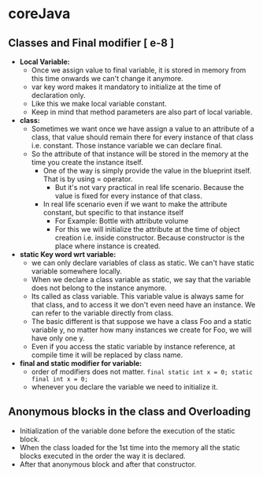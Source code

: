 # coreJava

## Classes and Final modifier [ e-8 ]
* **Local Variable:**
  * Once we assign value to final variable, it is stored in memory from this time onwards we can't change it anymore.
  * var key word makes it mandatory to initialize at the time of declaration only.
  * Like this we make local variable constant.
  * Keep in mind that method parameters are also part of local variable.
* **class:**
  * Sometimes we want once we have assign a value to an attribute of a class, that value should remain there for every 
  instance of that class i.e. constant. Those instance variable we can declare final.
  * So the attribute of that instance will be stored in the memory at the time you create the instance itself.
    * One of the way is simply provide the value in the blueprint itself. That is by using = operator.
      * But it's not vary practical in real life scenario. Because the value is fixed for every instance of that class.
    * In real life scenario even if we want to make the attribute constant, but specific to that instance itself
      * For Example: Bottle with attribute volume
      * For this we will initialize the attribute at the time of object creation i.e. inside constructor. Because 
      constructor is the place where instance is created.
* **static Key word wrt variable:**
  * we can only declare variables of class as static. We can't have static variable somewhere locally.
  * When we declare a class variable as static, we say that the variable does not belong to the instance anymore.
  * Its called as class variable. This variable value is always same for that class, and to access it we don't  even 
  need have an instance. We can refer to the variable directly from class.
  * The basic different is that suppose we have a class Foo and a static variable y, no matter how many instances we create 
  for Foo, we will have only one y.
  * Even if you access the static variable by instance reference, at compile time it will be replaced by class name.
* **final and static modifier for variable:**
  * order of modifiers does not matter.
    `
      final static int x = 0;
      static final int x = 0;
    `
  * whenever you declare the variable we need to initialize it.

## Anonymous blocks in the class and Overloading
* Initialization of the variable done before the execution of the static block.
* When the class loaded for the 1st time into the memory all the static blocks executed in the order the way it is 
declared.
* After that anonymous block and after that constructor.